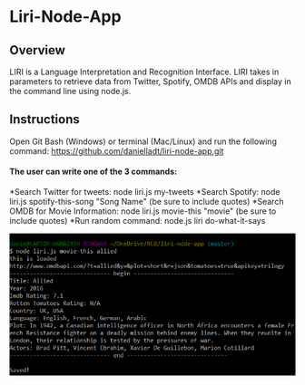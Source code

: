# Liri-Node-App

## Overview

LIRI is a Language Interpretation and Recognition Interface. LIRI  takes in parameters to retrieve data from Twitter, Spotify, OMDB APIs and display in the command line using node.js.

## Instructions
Open Git Bash (Windows) or terminal (Mac/Linux) and run the following command: https://github.com/danielladt/liri-node-app.git

#### The user can write one of the 3 commands: 

*Search Twitter for tweets: node liri.js my-tweets <twitter User Name>
*Search Spotify: node liri.js spotify-this-song "Song Name" (be sure to include quotes)
*Search OMDB for Movie Information: node liri.js movie-this "movie" (be sure to include quotes)
*Run random command: node.js liri do-what-it-says

![Movie Snippet](images/movie-snippet-liri.png)

